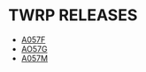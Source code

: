 # TWRP RELEASES
- [A057F](https://github.com/MrFluffyOven/android_device_samsung_a05s/releases/tag/TWRP-A057F-ARCHIVE)
- [AO57G](https://github.com/MrFluffyOven/android_device_samsung_a05sxx/releases/tag/TWRP_Unofficial_A057G)
- [A057M](https://github.com/galaxy-a05s/android_device_samsung_a05sub/releases/tag/TWRP_UNOFFICIAL_1_U4)
